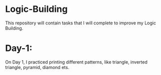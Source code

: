 # Logic-Building
This repository will contain tasks that I will complete to improve my Logic Building.

# Day-1:
On Day 1, I practiced printing different patterns, like triangle, inverted triangle, pyramid, diamond ets. 